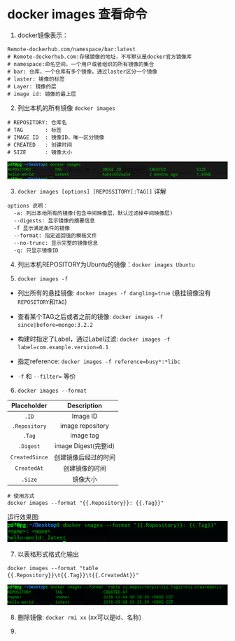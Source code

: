 # docker images 查看命令
1. docker镜像表示：
```shell
Remote-dockerhub.com/namespace/bar:latest
# Remote-dockerhub.com:存储镜像的地址，不写默认是docker官方镜像库
# namespace:命名空间，一个用户或者组织的所有镜像的集合
# bar: 仓库，一个仓库有多个镜像，通过laster区分一个镜像
# laster: 镜像的标签
# Layer: 镜像的层
# image id: 镜像的最上层
```

2. 列出本机的所有镜像 `docker images`
```shell
# REPOSITORY: 仓库名
# TAG       : 标签
# IMAGE ID  : 镜像ID，唯一区分镜像
# CREATED   : 创建时间
# SIZE      : 镜像大小
```
!['docker images'](./image/docker_images.png)

3. `docker images [options] [REPOSSITORY[:TAG]]` 详解
```
options 说明：
  -a: 列出本地所有的镜像(包含中间映像层，默认过滤掉中间映像层)
  --digests: 显示镜像的摘要信息
  -f 显示满足条件的镜像
  --format: 指定返回值的模板文件
  --no-trunc: 显示完整的镜像信息
  -q: 只显示镜像ID
```

4. 列出本机REPOSITORY为Ubuntu的镜像：`docker images Ubuntu`

5. `docker images -f `
- 列出所有的悬挂镜像: `docker images -f dangling=true` (悬挂镜像没有`REPOSITORY`和`TAG`)

- 查看某个TAG之后或者之前的镜像: `docker images -f since|before=mongo:3.2.2`

- 构建时指定了Label，通过Label过滤: `docker images -f label=com.example.version=0.1`

- 指定reference: `docker images -f reference=busy*:*libc`

- `-f` 和 `--filter=` 等价

6. `docker images --format`


| Placeholder | Description |
| :---------: | :----------:|
|    `.ID`    |   Image ID  |
|`.Repository`| image repository|
|   `.Tag`    | image tag   |
|  `.Digest`  | image Digest(完整id)|
|`CreatedSince`| 创建镜像后经过的时间 |
|`CreatedAt`  | 创建镜像的时间 |
|`.Size`     | 镜像大小|

```shell
# 使用方式
docker images --format "{{.Repository}}: {{.Tag}}"
```
运行效果图:
![docker images --format "{{.Repository}}: {{.Tag}}"](./image/docker_format.png)

7. 以表格形式格式化输出
```shell
docker images --format "table {{.Repository}}\t{{.Tag}}\t{{.CreatedAt}}"
```
![docker images --format "table {{.Repository}}\t{{.Tag}}\t{{.CreatedAt}}"](./image/format_table.png)

8. 删除镜像: `docker rmi xx` (xx可以是id、名称)

9. 